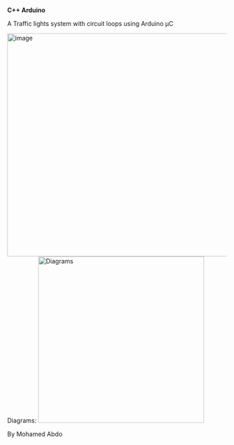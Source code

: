 **C++ Arduino**

A Traffic lights system
with circuit loops
using Arduino µC

<img width="511" alt="image" src="https://github.com/user-attachments/assets/218fa196-b208-44a3-8062-75c7b07f07c4">
Diagrams:
<img width="381" alt="Diagrams" src="https://github.com/user-attachments/assets/815106b5-1759-4fd0-8820-f82e300f0188">

By Mohamed Abdo
